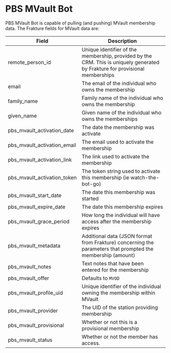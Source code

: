 # PBS MVault Bot
PBS MVault Bot is capable of pulling (and pushing) MVault membership data. The Frakture fields for MVault data are:


|Field|Description|
|---|---|
|remote_person_id|Unique identifier of the membership, provided by the CRM. This is uniquely generated by Frakture for provisional memberships|
|email|The email of the individual who owns the membership|
|family_name|Family name of the individual who owns the membership|
|given_name|Given name of the individual who owns the memberships|
|pbs_mvault_activation_date|The date the membership was activate|
|pbs_mvault_activation_email|The email used to activate the membership|
|pbs_mvault_activation_link|The link used to activate the membership|
|pbs_mvault_activation_token|The token string used to activate this membership (ie watch-the-bot-go)|
|pbs_mvault_start_date|The date this membership was started|
|pbs_mvault_expire_date|The date this membership expires|
|pbs_mvault_grace_period|How long the individual will have access after the membership expires|
|pbs_mvault_metadata|Additional data (JSON format from Frakture) concerning the parameters that prompted the membership (amount)|
|pbs_mvault_notes|Text notes that have been entered for the membership|
|pbs_mvault_offer|Defaults to `MVOD`|
|pbs_mvault_profile_uid|Unique identifier of the individual owning the membership within MVault|
|pbs_mvault_provider|The UID of the station providing membership|
|pbs_mvault_provisional|Whether or not this is a provisional membership|
|pbs_mvault_status|Whether or not the member has access.|
